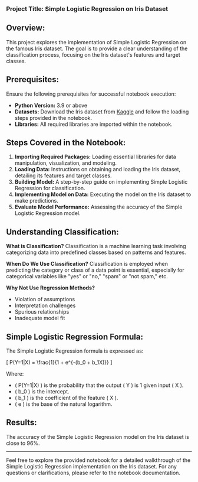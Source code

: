 ### Project Title: Simple Logistic Regression on Iris Dataset

## Overview:
This project explores the implementation of Simple Logistic Regression on the famous Iris dataset. The goal is to provide a clear understanding of the classification process, focusing on the Iris dataset's features and target classes.

## Prerequisites:
Ensure the following prerequisites for successful notebook execution:
- **Python Version:** 3.9 or above
- **Datasets:** Download the Iris dataset from [Kaggle](https://www.kaggle.com/datasets/uciml/iris) and follow the loading steps provided in the notebook.
- **Libraries:** All required libraries are imported within the notebook.

## Steps Covered in the Notebook:
1. **Importing Required Packages:** Loading essential libraries for data manipulation, visualization, and modeling.
2. **Loading Data:** Instructions on obtaining and loading the Iris dataset, detailing its features and target classes.
3. **Building Model:** A step-by-step guide on implementing Simple Logistic Regression for classification.
4. **Implementing Model on Data:** Executing the model on the Iris dataset to make predictions.
5. **Evaluate Model Performance:** Assessing the accuracy of the Simple Logistic Regression model.

## Understanding Classification:
**What is Classification?**
Classification is a machine learning task involving categorizing data into predefined classes based on patterns and features.

**When Do We Use Classification?**
Classification is employed when predicting the category or class of a data point is essential, especially for categorical variables like "yes" or "no," "spam" or "not spam," etc.

**Why Not Use Regression Methods?**
- Violation of assumptions
- Interpretation challenges
- Spurious relationships
- Inadequate model fit

## Simple Logistic Regression Formula:
The Simple Logistic Regression formula is expressed as:

\[ P(Y=1|X) = \frac{1}{1 + e^{-(b_0 + b_1X)}} \]

Where:
- \( P(Y=1|X) \) is the probability that the output \( Y \) is 1 given input \( X \).
- \( b_0 \) is the intercept.
- \( b_1 \) is the coefficient of the feature \( X \).
- \( e \) is the base of the natural logarithm.

## Results:
The accuracy of the Simple Logistic Regression model on the Iris dataset is close to 96%.

---

Feel free to explore the provided notebook for a detailed walkthrough of the Simple Logistic Regression implementation on the Iris dataset. For any questions or clarifications, please refer to the notebook documentation.
